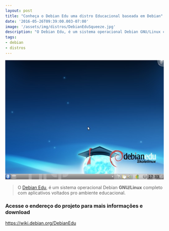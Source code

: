 ```yaml
---
layout: post
title: "Conheça o Debian Edu uma distro Educacional baseada em Debian"
date: '2016-05-26T09:39:00.003-07:00'
image: '/assets/img/distros/DebianEduSqueeze.jpg'
description: "O Debian Edu, é um sistema operacional Debian GNU/Linux completo com aplicativos voltados pro ambiente educacional."
tags:
- debian
- distros
---
```

![Conheça o Debian Edu uma distro Educacional baseada em Debian](/assets/img/distros/DebianEduSqueeze.jpg "Conheça o Debian Edu uma distro Educacional baseada em Debian")

> O [Debian Edu](https://wiki.debian.org/DebianEdu), é um sistema operacional Debian __GNU/Linux__ completo com aplicativos voltados pro ambiente educacional.

### Acesse o endereço do projeto para mais informações e download
<https://wiki.debian.org/DebianEdu>

<script async src="https://pagead2.googlesyndication.com/pagead/js/adsbygoogle.js"></script>

<!-- Informat -->
<ins class="adsbygoogle"
 style="display:block"
 data-ad-client="ca-pub-2838251107855362"
 data-ad-slot="2327980059"
 data-ad-format="auto"
 data-full-width-responsive="true"></ins>

<script>
(adsbygoogle = window.adsbygoogle || []).push({});
</script>




